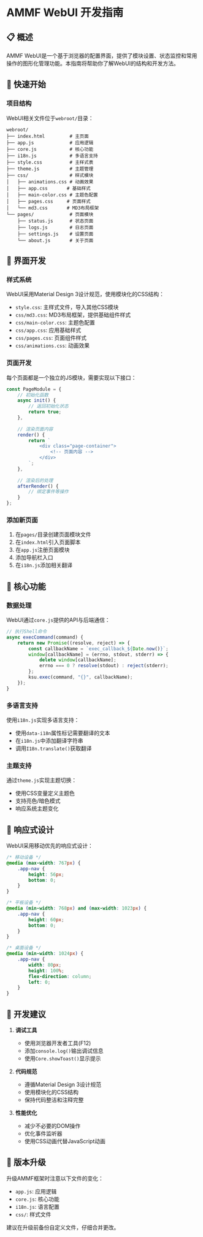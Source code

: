 # AMMF WebUI 开发指南

## 📋 概述

AMMF WebUI是一个基于浏览器的配置界面，提供了模块设置、状态监控和常用操作的图形化管理功能。本指南将帮助你了解WebUI的结构和开发方法。

## 🚀 快速开始

### 项目结构

WebUI相关文件位于`webroot/`目录：

```
webroot/
├── index.html         # 主页面
├── app.js             # 应用逻辑
├── core.js            # 核心功能
├── i18n.js            # 多语言支持
├── style.css          # 主样式表
├── theme.js           # 主题管理
├── css/               # 样式模块
│   ├── animations.css # 动画效果
│   ├── app.css       # 基础样式
│   ├── main-color.css # 主题色配置
│   ├── pages.css     # 页面样式
│   └── md3.css       # MD3布局框架
└── pages/             # 页面模块
    ├── status.js      # 状态页面
    ├── logs.js        # 日志页面
    ├── settings.js    # 设置页面
    └── about.js       # 关于页面
```

## 🎨 界面开发

### 样式系统

WebUI采用Material Design 3设计规范，使用模块化的CSS结构：

- `style.css`: 主样式文件，导入其他CSS模块
- `css/md3.css`: MD3布局框架，提供基础组件样式
- `css/main-color.css`: 主题色配置
- `css/app.css`: 应用基础样式
- `css/pages.css`: 页面组件样式
- `css/animations.css`: 动画效果

### 页面开发

每个页面都是一个独立的JS模块，需要实现以下接口：

```javascript
const PageModule = {
    // 初始化函数
    async init() {
        // 返回初始化状态
        return true;
    },
    
    // 渲染页面内容
    render() {
        return `
            <div class="page-container">
                <!-- 页面内容 -->
            </div>
        `;
    },
    
    // 渲染后的处理
    afterRender() {
        // 绑定事件等操作
    }
};
```

### 添加新页面

1. 在`pages/`目录创建页面模块文件
2. 在`index.html`引入页面脚本
3. 在`app.js`注册页面模块
4. 添加导航栏入口
5. 在`i18n.js`添加相关翻译

## 🔄 核心功能

### 数据处理

WebUI通过`core.js`提供的API与后端通信：

```javascript
// 执行Shell命令
async execCommand(command) {
    return new Promise((resolve, reject) => {
        const callbackName = `exec_callback_${Date.now()}`;
        window[callbackName] = (errno, stdout, stderr) => {
            delete window[callbackName];
            errno === 0 ? resolve(stdout) : reject(stderr);
        };
        ksu.exec(command, "{}", callbackName);
    });
}
```

### 多语言支持

使用`i18n.js`实现多语言支持：

- 使用`data-i18n`属性标记需要翻译的文本
- 在`i18n.js`中添加翻译字符串
- 调用`I18n.translate()`获取翻译

### 主题支持

通过`theme.js`实现主题切换：

- 使用CSS变量定义主题色
- 支持亮色/暗色模式
- 响应系统主题变化

## 📱 响应式设计

WebUI采用移动优先的响应式设计：

```css
/* 移动设备 */
@media (max-width: 767px) {
    .app-nav {
        height: 56px;
        bottom: 0;
    }
}

/* 平板设备 */
@media (min-width: 768px) and (max-width: 1023px) {
    .app-nav {
        height: 60px;
        bottom: 0;
    }
}

/* 桌面设备 */
@media (min-width: 1024px) {
    .app-nav {
        width: 80px;
        height: 100%;
        flex-direction: column;
        left: 0;
    }
}
```

## 🔧 开发建议

1. **调试工具**
   - 使用浏览器开发者工具(F12)
   - 添加`console.log()`输出调试信息
   - 使用`Core.showToast()`显示提示

2. **代码规范**
   - 遵循Material Design 3设计规范
   - 使用模块化的CSS结构
   - 保持代码整洁和注释完整

3. **性能优化**
   - 减少不必要的DOM操作
   - 优化事件监听器
   - 使用CSS动画代替JavaScript动画

## 🔄 版本升级

升级AMMF框架时注意以下文件的变化：

- `app.js`: 应用逻辑
- `core.js`: 核心功能
- `i18n.js`: 语言配置
- `css/`: 样式文件

建议在升级前备份自定义文件，仔细合并更改。